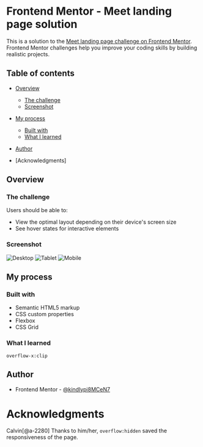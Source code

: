 # Frontend Mentor - Meet landing page solution

This is a solution to the [Meet landing page challenge on Frontend Mentor](https://www.frontendmentor.io/challenges/meet-landing-page-rbTDS6OUR). Frontend Mentor challenges help you improve your coding skills by building realistic projects. 

## Table of contents

- [Overview](#overview)
  - [The challenge](#the-challenge)
  - [Screenshot](#screenshot)

- [My process](#my-process)
  - [Built with](#built-with)
  - [What I learned](#what-i-learned)
 
 - [Author](#author)
- [Acknowledgments]

## Overview

### The challenge

Users should be able to:

- View the optimal layout depending on their device's screen size
- See hover states for interactive elements

### Screenshot

![Desktop](image-11.png)
![Tablet](image-12.png)
![Mobile](image-13.png)




## My process

### Built with

- Semantic HTML5 markup
- CSS custom properties
- Flexbox
- CSS Grid


### What I learned

`overflow-x:clip`

## Author

- Frontend Mentor - [@kindlypi8MCeN7](https://www.frontendmentor.io/profile/kindlypi8MCeN7)


# Acknowledgments

Calvin[@a-2280]
Thanks to him/her, `overflow:hidden` saved the responsiveness of the page.